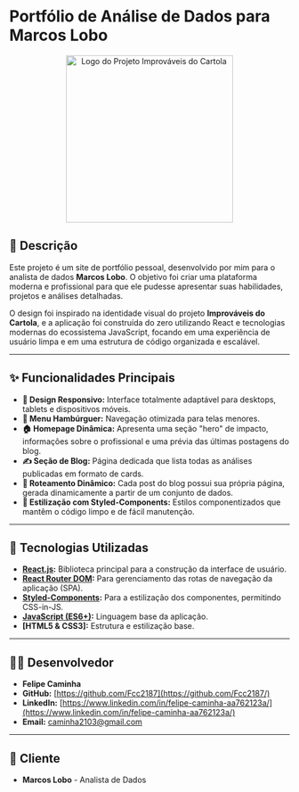 # Portfólio de Análise de Dados para Marcos Lobo

<p align="center">
  <img src="https://github.com/user-attachments/assets/a0a87e5a-0f4a-4c72-8f28-0d1be856d8d4" alt="Logo do Projeto Improváveis do Cartola" width="300">
</p>

## 📝 Descrição

Este projeto é um site de portfólio pessoal, desenvolvido por mim para o analista de dados **Marcos Lobo**. O objetivo foi criar uma plataforma moderna e profissional para que ele pudesse apresentar suas habilidades, projetos e análises detalhadas.

O design foi inspirado na identidade visual do projeto **Improváveis do Cartola**, e a aplicação foi construída do zero utilizando React e tecnologias modernas do ecossistema JavaScript, focando em uma experiência de usuário limpa e em uma estrutura de código organizada e escalável.

---

## ✨ Funcionalidades Principais

-   **🎨 Design Responsivo:** Interface totalmente adaptável para desktops, tablets e dispositivos móveis.
-   **🍔 Menu Hambúrguer:** Navegação otimizada para telas menores.
-   **🏠 Homepage Dinâmica:** Apresenta uma seção "hero" de impacto, informações sobre o profissional e uma prévia das últimas postagens do blog.
-   **✍️ Seção de Blog:** Página dedicada que lista todas as análises publicadas em formato de cards.
-   **📄 Roteamento Dinâmico:** Cada post do blog possui sua própria página, gerada dinamicamente a partir de um conjunto de dados.
-   **💅 Estilização com Styled-Components:** Estilos componentizados que mantêm o código limpo e de fácil manutenção.

---

## 🚀 Tecnologias Utilizadas

-   **[React.js](https://reactjs.org/):** Biblioteca principal para a construção da interface de usuário.
-   **[React Router DOM](https://reactrouter.com/):** Para gerenciamento das rotas de navegação da aplicação (SPA).
-   **[Styled-Components](https://styled-components.com/):** Para a estilização dos componentes, permitindo CSS-in-JS.
-   **[JavaScript (ES6+)](https://www.ecma-international.org/publications-and-standards/standards/ecma-262/):** Linguagem base da aplicação.
-   **[HTML5 & CSS3]:** Estrutura e estilização base.

---

## 👨‍💻 Desenvolvedor

-   **Felipe Caminha**
-   **GitHub:** [https://github.com/Fcc2187](https://github.com/Fcc2187/)
-   **LinkedIn:** [https://www.linkedin.com/in/felipe-caminha-aa762123a/](https://www.linkedin.com/in/felipe-caminha-aa762123a/)
-   **Email:** caminha2103@gmail.com

---

## 👤 Cliente

-   **Marcos Lobo** - Analista de Dados
